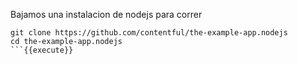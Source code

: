 Bajamos una instalacion de nodejs para correr

```
git clone https://github.com/contentful/the-example-app.nodejs
cd the-example-app.nodejs
```{{execute}}


